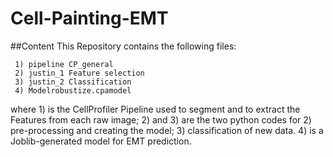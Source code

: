 # Cell-Painting-EMT
##Content
This Repository contains the following files:

     1) pipeline CP_general
     2) justin_1 Feature selection
     3) justin_2 Classification
     4) Modelrobustize.cpamodel

where 1) is the CellProfiler Pipeline used to segment and to extract the Features from each raw image;
2) and 3) are the two python codes for 2) pre-processing and creating the model; 3) classification of new data. 
4) is a Joblib-generated model for EMT prediction.
